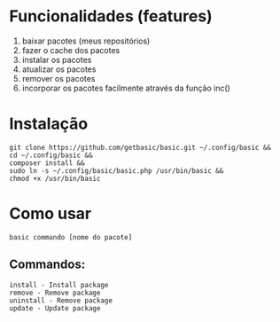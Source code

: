 # Funcionalidades (features)
1. baixar pacotes (meus repositórios)
2. fazer o cache dos pacotes
3. instalar os pacotes
4. atualizar os pacotes
5. remover os pacotes
6. incorporar os pacotes facilmente através da função inc()

# Instalação
    git clone https://github.com/getbasic/basic.git ~/.config/basic &&
    cd ~/.config/basic &&
    composer install &&
    sudo ln -s ~/.config/basic/basic.php /usr/bin/basic &&
    chmod +x /usr/bin/basic

# Como usar
```
basic commando [nome do pacote]
```
## Commandos:
	install - Install package
	remove - Remove package    
	uninstall - Remove package
	update - Update package
